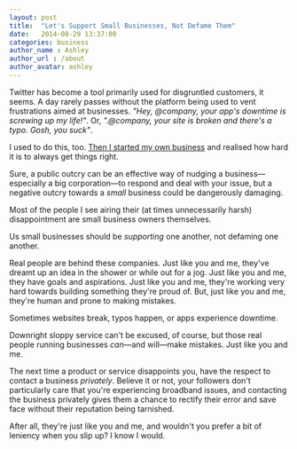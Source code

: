 ```yaml
---
layout: post
title:  "Let's Support Small Businesses, Not Defame Them"
date:   2014-08-29 13:37:00
categories: business
author_name : Ashley
author_url : /about
author_avatar: ashley
---
```


Twitter has become a tool primarily used for disgruntled customers, it seems. A day rarely passes without the platform being used to vent frustrations aimed at businesses. _"Hey, @company, your app's downtime is screwing up my life!"_. Or, _".@company, your site is broken and there's a typo. Gosh, you suck"_.

I used to do this, too. <a href="http://insurancebyjack.co.uk">Then I started my own business</a> and realised how hard it is to always get things right. 

<!--more-->

Sure, a public outcry can be an effective way of nudging a business—especially a big corporation—to respond and deal with your issue, but a negative outcry towards a _small_ business could be dangerously damaging.

Most of the people I see airing their (at times unnecessarily harsh) disappointment are small business owners themselves.

Us small businesses should be _supporting_ one another, not defaming one another.

Real people are behind these companies. Just like you and me, they've dreamt up an idea in the shower or while out for a jog. Just like you and me, they have goals and aspirations. Just like you and me, they're working very hard towards building something they're proud of. But, just like you and me, they're human and prone to making mistakes.

Sometimes websites break, typos happen, or apps experience downtime.

Downright sloppy service can't be excused, of course, but those real people running businesses _can_—and will—make mistakes. Just like you and me.

The next time a product or service disappoints you, have the respect to contact a business _privately_. Believe it or not, your followers don't particularly care that you're experiencing broadband issues, and contacting the business privately gives them a chance to rectify their error and save face without their reputation being tarnished.

After all, they're just like you and me, and wouldn't you prefer a bit of leniency when you slip up? I know I would.